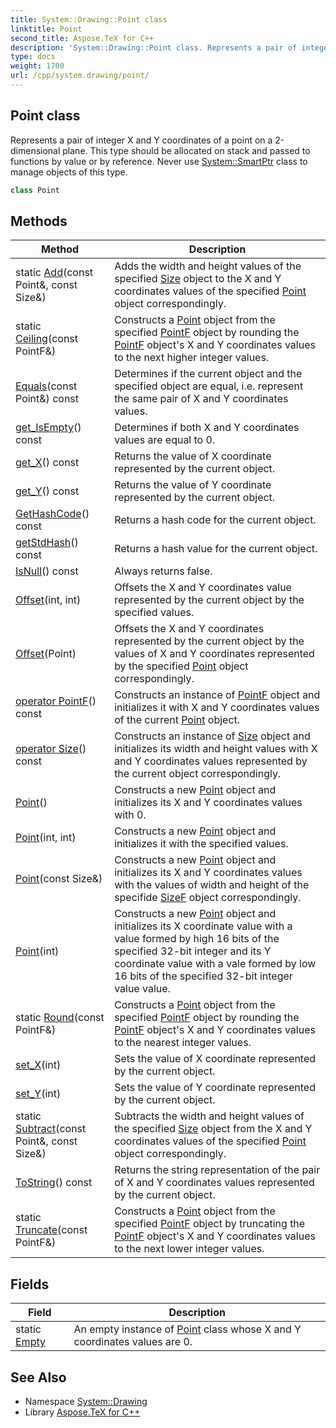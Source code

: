 ```yaml
---
title: System::Drawing::Point class
linktitle: Point
second_title: Aspose.TeX for C++
description: 'System::Drawing::Point class. Represents a pair of integer X and Y coordinates of a point on a 2-dimensional plane. This type should be allocated on stack and passed to functions by value or by reference. Never use System::SmartPtr class to manage objects of this type in C++.'
type: docs
weight: 1700
url: /cpp/system.drawing/point/
---
```

## Point class


Represents a pair of integer X and Y coordinates of a point on a 2-dimensional plane. This type should be allocated on stack and passed to functions by value or by reference. Never use [System::SmartPtr](../../system/smartptr/) class to manage objects of this type.

```cpp
class Point
```

## Methods

| Method | Description |
| --- | --- |
| static [Add](./add/)(const Point\&, const Size\&) | Adds the width and height values of the specified [Size](../size/) object to the X and Y coordinates values of the specified [Point](./) object correspondingly. |
| static [Ceiling](./ceiling/)(const PointF\&) | Constructs a [Point](./) object from the specified [PointF](../pointf/) object by rounding the [PointF](../pointf/) object's X and Y coordinates values to the next higher integer values. |
| [Equals](./equals/)(const Point\&) const | Determines if the current object and the specified object are equal, i.e. represent the same pair of X and Y coordinates values. |
| [get_IsEmpty](./get_isempty/)() const | Determines if both X and Y coordinates values are equal to 0. |
| [get_X](./get_x/)() const | Returns the value of X coordinate represented by the current object. |
| [get_Y](./get_y/)() const | Returns the value of Y coordinate represented by the current object. |
| [GetHashCode](./gethashcode/)() const | Returns a hash code for the current object. |
| [getStdHash](./getstdhash/)() const | Returns a hash value for the current object. |
| [IsNull](./isnull/)() const | Always returns false. |
| [Offset](./offset/)(int, int) | Offsets the X and Y coordinates value represented by the current object by the specified values. |
| [Offset](./offset/)(Point) | Offsets the X and Y coordinates represented by the current object by the values of X and Y coordinates represented by the specified [Point](./) object correspondingly. |
| [operator PointF](./operatorpointf/)() const | Constructs an instance of [PointF](../pointf/) object and initializes it with X and Y coordinates values of the current [Point](./) object. |
| [operator Size](./operatorsize/)() const | Constructs an instance of [Size](../size/) object and initializes its width and height values with X and Y coordinates values represented by the current object correspondingly. |
| [Point](./point/)() | Constructs a new [Point](./) object and initializes its X and Y coordinates values with 0. |
| [Point](./point/)(int, int) | Constructs a new [Point](./) object and initializes it with the specified values. |
| [Point](./point/)(const Size\&) | Constructs a new [Point](./) object and initializes its X and Y coordinates values with the values of width and height of the specifide [SizeF](../sizef/) object correspondingly. |
| [Point](./point/)(int) | Constructs a new [Point](./) object and initializes its X coordinate value with a value formed by high 16 bits of the specified 32-bit integer and its Y coordinate value with a vale formed by low 16 bits of the specified 32-bit integer value value. |
| static [Round](./round/)(const PointF\&) | Constructs a [Point](./) object from the specified [PointF](../pointf/) object by rounding the [PointF](../pointf/) object's X and Y coordinates values to the nearest integer values. |
| [set_X](./set_x/)(int) | Sets the value of X coordinate represented by the current object. |
| [set_Y](./set_y/)(int) | Sets the value of Y coordinate represented by the current object. |
| static [Subtract](./subtract/)(const Point\&, const Size\&) | Subtracts the width and height values of the specified [Size](../size/) object from the X and Y coordinates values of the specified [Point](./) object correspondingly. |
| [ToString](./tostring/)() const | Returns the string representation of the pair of X and Y coordinates values represented by the current object. |
| static [Truncate](./truncate/)(const PointF\&) | Constructs a [Point](./) object from the specified [PointF](../pointf/) object by truncating the [PointF](../pointf/) object's X and Y coordinates values to the next lower integer values. |
## Fields

| Field | Description |
| --- | --- |
| static [Empty](./empty/) | An empty instance of [Point](./) class whose X and Y coordinates values are 0. |
## See Also

* Namespace [System::Drawing](../)
* Library [Aspose.TeX for C++](../../)
